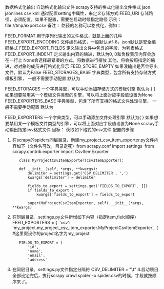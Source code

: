 数据格式化输出
自动格式化输出文件
scrapy支持的格式化输出文件格式
json
jsonlines
csv
xml
通过配置setting中属性，来定义存储方式
FEED_URI   存储路径，必须配置，如果不配置，需要在启动时候指定路径
示例：file://tmp/export.csv
备注：
路径的名称可以格式化，例如：

FEED_FORMAT   用于序列化输出的文件格式，就是上面的几种
FEED_EXPORT_ENCODING   文件编码格式，一般默认utf-8，json默认是安全编码格式
FEED_EXPORT_FIELDS    定义输出文件中包含的字段，为列表格式
FEED_EXPORT_INDENT    定义输出内容的缩进，默认为0,
0和负数表示内容会放在一行上
None会选择最紧凑的方式，将数据进行摆放
其他，将会按照指定的缩进，对对象的成员进行格式化显示
FEED_STORE_EMPTY     如果没输出是否会导出文件，默认为False
FEED_STORAGES_BASE    字典类型，包含所有支持存储方式模板引擎， 一般不需要手动配置
默认为

FEED_STORAGES     一个字典类型，可以手动添加存储方式的模板引擎
默认为 { }
如果想要禁用某一个模板文件类型的引擎，可以将上面对应字段值设置为None
FEED_EXPORTERS_BASE    字典类型，包含了所有支持的格式文件处理引擎， 一般不需要手动配置
默认为

FEED_EXPORTERS      一个字典类型，可以手动添加文件处理引擎
默认为{ }
如果想要禁用某一个模板文件类型的引擎，可以将上面对应字段值设置为None
scrapy手动输出指定csv格式文件
目标：
获取如下格式的csv文件
配置的步骤
1. 在scrapy的spiders同层目录，新建my_project_csv_item_exporter.py文件内容如下（文件名可改，目录定死）
      ​    from scrapy.conf import settings
      ​    from scrapy.contrib.exporter import CsvItemExporter

          class MyProjectCsvItemExporter(CsvItemExporter):
          
          def __init__(self, *args, **kwargs):
              delimiter = settings.get('CSV_DELIMITER', ',')
              kwargs['delimiter'] = delimiter
          
              fields_to_export = settings.get('FIELDS_TO_EXPORT', [])
              if fields_to_export :
                  kwargs['fields_to_export'] = fields_to_export
          
              super(MyProjectCsvItemExporter, self).__init__(*args, **kwargs)
2. 在同层目录，settings.py文件新增如下内容（指定item,field顺序）
      ​    FEED_EXPORTERS = {
      ​        'csv': 'my_project.my_project_csv_item_exporter.MyProjectCsvItemExporter',
      ​    } #这里假设你的project名字为my_project

          FIELDS_TO_EXPORT = [
              'id',
              'name',
              'email',
              'address'

3. 在同层目录，settings.py文件指定分隔符
  CSV_DELIMITER = "\t"
  4.启动项目
  全部设定完后，执行scrapy crawl spider -o spider.csv的时候，字段就按顺序来了。